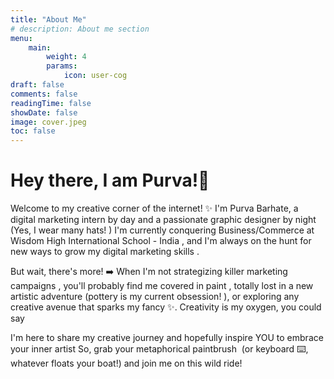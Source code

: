 ```yaml
---
title: "About Me"
# description: About me section
menu:
    main:
        weight: 4
        params:
            icon: user-cog
draft: false
comments: false
readingTime: false
showDate: false
image: cover.jpeg
toc: false
---
```


# Hey there, I am Purva!👋

Welcome to my creative corner of the internet! ✨ I'm Purva Barhate, a digital marketing intern by day  and a passionate graphic designer by night   (Yes, I wear many hats! ) I'm currently conquering Business/Commerce at Wisdom High International School - India , and I'm always on the hunt for new ways to grow my digital marketing skills .

But wait, there's more!  ➡️ When I'm not strategizing killer marketing campaigns , you'll probably find me covered in paint ️, totally lost in a new artistic adventure  (pottery is my current obsession! ), or exploring any creative avenue that sparks my fancy ✨. Creativity is my oxygen, you could say

I'm here to share my creative journey and hopefully inspire YOU to embrace your inner artist    So, grab your metaphorical paintbrush ️ (or keyboard ⌨️, whatever floats your boat!) and join me on this wild ride!
